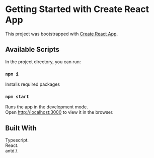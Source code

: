 # Getting Started with Create React App

This project was bootstrapped with [Create React App](https://github.com/facebook/create-react-app).

## Available Scripts

In the project directory, you can run:

### `npm i`

Installs required packages

### `npm start`

Runs the app in the development mode.\
Open [http://localhost:3000](http://localhost:3000) to view it in the browser.

## Built With

Typescript.\
React.\
antd.\
